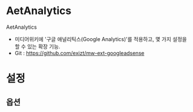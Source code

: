 # AetAnalytics

AetAnalytics
* 미디어위키에 '구글 애널리틱스(Google Analytics)'를 적용하고, 몇 가지 설정을 할 수 있는 확장 기능.
* Git : https://github.com/exizt/mw-ext-googleadsense



# 설정

## 옵션
